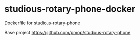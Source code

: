 # studious-rotary-phone-docker
Dockerfile for studious-rotary-phone

Base project https://github.com/pmop/studious-rotary-phone
